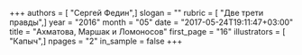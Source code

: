 +++
authors = [ "Сергей Федин",]
slogan = ""
rubric = [ "Две трети правды",]
year = "2016"
month = "05"
date = "2017-05-24T19:11:47+03:00"
title = "Ахматова, Маршак и Ломоносов"
first_page = "16"
illustrators = [ "Капыч",]
npages = "2"
in_sample = false
+++

